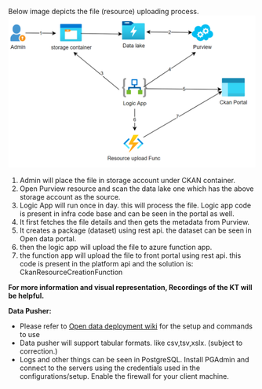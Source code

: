Below image depicts the file (resource) uploading process.
![image.png](/.attachments/image-405936f4-3dc9-40c0-bc11-451e9c9ad0f3.png)

1. Admin will place the file in storage account under CKAN container.
2. Open Purview resource and scan the data lake one which has the above storage account as the source.
3. Logic App will run once in day. this will process the file. Logic app code is present in infra code base and can be seen in the portal as well.
4. It first fetches the file details and then gets the metadata from Purview.
5. It creates a package (dataset) using rest api. the dataset can be seen in Open data portal.
6. then the logic app will upload the file to azure function app.
7. the function app will upload the file to front portal using rest api. this code is present in the platform api and the solution is: CkanResourceCreationFunction
 
**For more information and visual representation, Recordings of the KT will be helpful.**

**Data Pusher:**
- Please refer to [Open data deployment wiki](https://dev.azure.com/TASMUCP/TASMU%20Central%20Platform/_wiki/wikis/TASMU-Central-Platform.wiki/627/Opendata-Portal-Deployment) for the setup and commands to use
- Data pusher will support tabular formats. like csv,tsv,xslx. (subject to correction.)
- Logs and other things can be seen in PostgreSQL. Install PGAdmin and connect to the servers using the credentials used in the configurations/setup. Enable the firewall for your client machine.